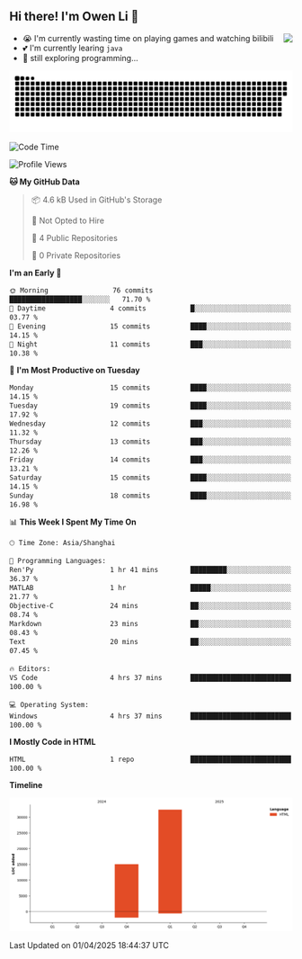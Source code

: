## Hi there! I'm Owen Li 👋

<a href="https://github.com/owenllli">
  <img align="right" src="https://github-readme-stats.vercel.app/api/top-langs/?username=owenllli&layout=normal" />
</a>

- 😭 I'm currently wasting time on playing games and watching bilibili
- 💕 I'm currently learing `java`
- 🤔 still exploring programming...

<!--
![Top Langs](https://github-readme-stats.vercel.app/api/top-langs/?username=owenllli&layout=normal)
-->

<picture>
  <source media="(prefers-color-scheme: dark)" srcset="https://raw.githubusercontent.com/owenllli/owenllli/output/github-snake-dark.svg" />
  <source media="(prefers-color-scheme: light)" srcset="https://raw.githubusercontent.com/owenllli/owenllli/output/github-snake.svg" />
  <img alt="github-snake" src="https://raw.githubusercontent.com/owenllli/owenllli/output/github-snake.svg" />
</picture>

<!--START_SECTION:waka-->
![Code Time](http://img.shields.io/badge/Code%20Time-118%20hrs%2011%20mins-blue)

![Profile Views](http://img.shields.io/badge/Profile%20Views-0-blue)

**🐱 My GitHub Data** 

> 📦 4.6 kB Used in GitHub's Storage 
 > 
> 🚫 Not Opted to Hire
 > 
> 📜 4 Public Repositories 
 > 
> 🔑 0 Private Repositories 
 > 
**I'm an Early 🐤** 

```text
🌞 Morning                76 commits          ██████████████████░░░░░░░   71.70 % 
🌆 Daytime                4 commits           █░░░░░░░░░░░░░░░░░░░░░░░░   03.77 % 
🌃 Evening                15 commits          ████░░░░░░░░░░░░░░░░░░░░░   14.15 % 
🌙 Night                  11 commits          ███░░░░░░░░░░░░░░░░░░░░░░   10.38 % 
```
📅 **I'm Most Productive on Tuesday** 

```text
Monday                   15 commits          ████░░░░░░░░░░░░░░░░░░░░░   14.15 % 
Tuesday                  19 commits          ████░░░░░░░░░░░░░░░░░░░░░   17.92 % 
Wednesday                12 commits          ███░░░░░░░░░░░░░░░░░░░░░░   11.32 % 
Thursday                 13 commits          ███░░░░░░░░░░░░░░░░░░░░░░   12.26 % 
Friday                   14 commits          ███░░░░░░░░░░░░░░░░░░░░░░   13.21 % 
Saturday                 15 commits          ████░░░░░░░░░░░░░░░░░░░░░   14.15 % 
Sunday                   18 commits          ████░░░░░░░░░░░░░░░░░░░░░   16.98 % 
```


📊 **This Week I Spent My Time On** 

```text
🕑︎ Time Zone: Asia/Shanghai

💬 Programming Languages: 
Ren'Py                   1 hr 41 mins        █████████░░░░░░░░░░░░░░░░   36.37 % 
MATLAB                   1 hr                █████░░░░░░░░░░░░░░░░░░░░   21.77 % 
Objective-C              24 mins             ██░░░░░░░░░░░░░░░░░░░░░░░   08.74 % 
Markdown                 23 mins             ██░░░░░░░░░░░░░░░░░░░░░░░   08.43 % 
Text                     20 mins             ██░░░░░░░░░░░░░░░░░░░░░░░   07.45 % 

🔥 Editors: 
VS Code                  4 hrs 37 mins       █████████████████████████   100.00 % 

💻 Operating System: 
Windows                  4 hrs 37 mins       █████████████████████████   100.00 % 
```

**I Mostly Code in HTML** 

```text
HTML                     1 repo              █████████████████████████   100.00 % 
```



**Timeline**

![Lines of Code chart](https://raw.githubusercontent.com/owenllli/owenllli/main/assets/bar_graph.png)


 Last Updated on 01/04/2025 18:44:37 UTC
<!--END_SECTION:waka-->
